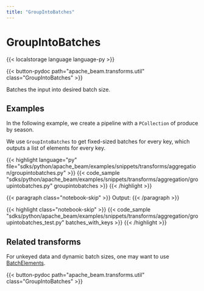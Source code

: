 ```yaml
---
title: "GroupIntoBatches"
---
```

<!--
Licensed under the Apache License, Version 2.0 (the "License");
you may not use this file except in compliance with the License.
You may obtain a copy of the License at

http://www.apache.org/licenses/LICENSE-2.0

Unless required by applicable law or agreed to in writing, software
distributed under the License is distributed on an "AS IS" BASIS,
WITHOUT WARRANTIES OR CONDITIONS OF ANY KIND, either express or implied.
See the License for the specific language governing permissions and
limitations under the License.
-->

# GroupIntoBatches

{{< localstorage language language-py >}}

{{< button-pydoc path="apache_beam.transforms.util" class="GroupIntoBatches" >}}

Batches the input into desired batch size.

## Examples

In the following example, we create a pipeline with a `PCollection` of produce by season.

We use `GroupIntoBatches` to get fixed-sized batches for every key, which outputs a list of elements for every key.

{{< highlight language="py" file="sdks/python/apache_beam/examples/snippets/transforms/aggregation/groupintobatches.py" >}}
{{< code_sample "sdks/python/apache_beam/examples/snippets/transforms/aggregation/groupintobatches.py" groupintobatches >}}
{{< /highlight >}}

{{< paragraph class="notebook-skip" >}}
Output:
{{< /paragraph >}}

{{< highlight class="notebook-skip" >}}
{{< code_sample "sdks/python/apache_beam/examples/snippets/transforms/aggregation/groupintobatches_test.py" batches_with_keys >}}
{{< /highlight >}}

## Related transforms

<!-- TODO(BEAM-10889): Create a page for BatchElements and link to it here. //-->
For unkeyed data and dynamic batch sizes, one may want to use
[BatchElements](https://beam.apache.org/releases/pydoc/current/apache_beam.transforms.util.html#apache_beam.transforms.util.BatchElements).

{{< button-pydoc path="apache_beam.transforms.util" class="GroupIntoBatches" >}}
